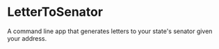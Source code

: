 # LetterToSenator
A command line app that generates letters to your state's senator given your address.
